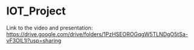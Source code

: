 # IOT_Project

Link to the video and presentation:
https://drive.google.com/drive/folders/1PzHSEOROGqgW5TLNDgO5tSa-vF3OlL1l?usp=sharing
